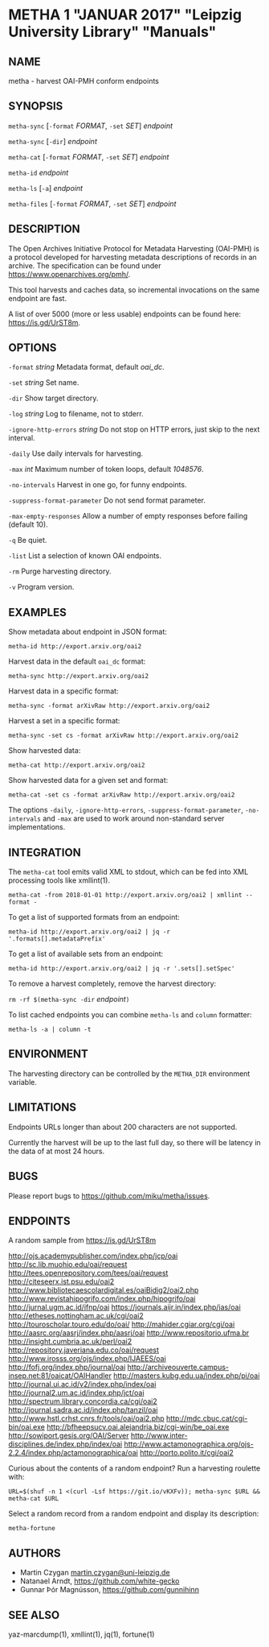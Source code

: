 METHA 1 "JANUAR 2017" "Leipzig University Library" "Manuals"
============================================================

NAME
----

metha - harvest OAI-PMH conform endpoints

SYNOPSIS
--------

`metha-sync` [`-format` *FORMAT*, `-set` *SET*] *endpoint*

`metha-sync` [`-dir`] *endpoint*

`metha-cat` [`-format` *FORMAT*, `-set` *SET*] *endpoint*

`metha-id` *endpoint*

`metha-ls` [`-a`] *endpoint*

`metha-files` [`-format` *FORMAT*, `-set` *SET*] *endpoint*

DESCRIPTION
-----------

The Open Archives Initiative Protocol for Metadata Harvesting (OAI-PMH) is a
protocol developed for harvesting metadata descriptions of records in an
archive. The specification can be found under
https://www.openarchives.org/pmh/.

This tool harvests and caches data, so incremental invocations on the same
endpoint are fast.

A list of over 5000 (more or less usable) endpoints can be found here: https://is.gd/UrST8m.

OPTIONS
-------

`-format` *string*
  Metadata format, default *oai_dc*.

`-set` *string*
  Set name.

`-dir`
  Show target directory.

`-log` *string*
  Log to filename, not to stderr.

`-ignore-http-errors` *string*
  Do not stop on HTTP errors, just skip to the next interval.

`-daily`
  Use daily intervals for harvesting.

`-max` *int*
  Maximum number of token loops, default *1048576*.

`-no-intervals`
  Harvest in one go, for funny endpoints.

`-suppress-format-parameter`
  Do not send format parameter.

`-max-empty-responses`
  Allow a number of empty responses before failing (default 10).

`-q`
  Be quiet.

`-list`
  List a selection of known OAI endpoints.

`-rm`
  Purge harvesting directory.

`-v`
  Program version.

EXAMPLES
--------

Show metadata about endpoint in JSON format:

  `metha-id http://export.arxiv.org/oai2`

Harvest data in the default `oai_dc` format:

  `metha-sync http://export.arxiv.org/oai2`

Harvest data in a specific format:

  `metha-sync -format arXivRaw http://export.arxiv.org/oai2`

Harvest a set in a specific format:

  `metha-sync -set cs -format arXivRaw http://export.arxiv.org/oai2`

Show harvested data:

  `metha-cat http://export.arxiv.org/oai2`

Show harvested data for a given set and format:

  `metha-cat -set cs -format arXivRaw http://export.arxiv.org/oai2`

The options `-daily`, `-ignore-http-errors`, `-suppress-format-parameter`,
`-no-intervals` and `-max` are used to work around non-standard server
implementations.

INTEGRATION
-----------

The `metha-cat` tool emits valid XML to stdout, which can be fed into XML
processing tools like xmllint(1).

  `metha-cat -from 2018-01-01 http://export.arxiv.org/oai2 | xmllint --format -`

To get a list of supported formats from an endpoint:

  `metha-id http://export.arxiv.org/oai2 | jq -r '.formats[].metadataPrefix'`

To get a list of available sets from an endpoint:

  `metha-id http://export.arxiv.org/oai2 | jq -r '.sets[].setSpec'`

To remove a harvest completely, remove the harvest directory:

  `rm -rf $(metha-sync -dir` *endpoint*`)`

To list cached endpoints you can combine `metha-ls` and `column` formatter:

  `metha-ls -a | column -t`

ENVIRONMENT
-----------

The harvesting directory can be controlled by the `METHA_DIR` environment
variable.

LIMITATIONS
-----------

Endpoints URLs longer than about 200 characters are not supported.

Currently the harvest will be up to the last full day, so there will be latency
in the data of at most 24 hours.

BUGS
----

Please report bugs to <https://github.com/miku/metha/issues>.

ENDPOINTS
---------

A random sample from https://is.gd/UrST8m

http://ojs.academypublisher.com/index.php/jcp/oai
http://sc.lib.muohio.edu/oai/request
http://tees.openrepository.com/tees/oai/request
http://citeseerx.ist.psu.edu/oai2
http://www.bibliotecaescolardigital.es/oaiBidig2/oai2.php
http://www.revistahipogrifo.com/index.php/hipogrifo/oai
http://jurnal.ugm.ac.id/ifnp/oai
https://journals.aijr.in/index.php/ias/oai
http://etheses.nottingham.ac.uk/cgi/oai2
http://touroscholar.touro.edu/do/oai/
http://mahider.cgiar.org/cgi/oai
http://aasrc.org/aasrj/index.php/aasrj/oai
http://www.repositorio.ufma.br
http://insight.cumbria.ac.uk/perl/oai2
http://repository.javeriana.edu.co/oai/request
http://www.irosss.org/ojs/index.php/IJAEES/oai
http://fofj.org/index.php/journal/oai
http://archiveouverte.campus-insep.net:81/oaicat/OAIHandler
http://masters.kubg.edu.ua/index.php/pi/oai
http://journal.ui.ac.id/v2/index.php/index/oai
http://journal2.um.ac.id/index.php/jct/oai
http://spectrum.library.concordia.ca/cgi/oai2
http://journal.sadra.ac.id/index.php/tanzil/oai
http://www.hstl.crhst.cnrs.fr/tools/oai/oai2.php
http://mdc.cbuc.cat/cgi-bin/oai.exe
http://bfheepsucv.oai.alejandria.biz/cgi-win/be_oai.exe
http://sowiport.gesis.org/OAI/Server
http://www.inter-disciplines.de/index.php/index/oai
http://www.actamonographica.org/ojs-2.2.4/index.php/actamonographica/oai
http://porto.polito.it/cgi/oai2

Curious about the contents of a random endpoint? Run a harvesting roulette with:

  `URL=$(shuf -n 1 <(curl -Lsf https://git.io/vKXFv)); metha-sync $URL && metha-cat $URL`

Select a random record from a random endpoint and display its description:

  `metha-fortune`

AUTHORS
-------

* Martin Czygan <martin.czygan@uni-leipzig.de>
* Natanael Arndt, https://github.com/white-gecko
* Gunnar Þór Magnússon, https://github.com/gunnihinn


SEE ALSO
--------

yaz-marcdump(1), xmllint(1), jq(1), fortune(1)


